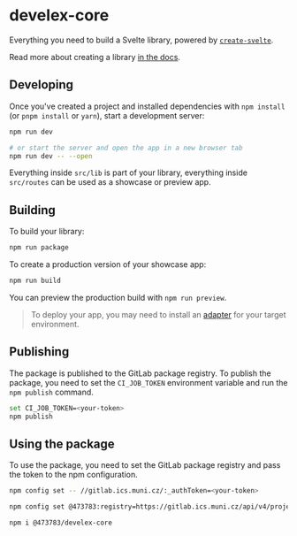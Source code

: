 # develex-core

Everything you need to build a Svelte library, powered by [`create-svelte`](https://github.com/sveltejs/kit/tree/main/packages/create-svelte).

Read more about creating a library [in the docs](https://kit.svelte.dev/docs/packaging).


## Developing

Once you've created a project and installed dependencies with `npm install` (or `pnpm install` or `yarn`), start a development server:

```bash
npm run dev

# or start the server and open the app in a new browser tab
npm run dev -- --open
```

Everything inside `src/lib` is part of your library, everything inside `src/routes` can be used as a showcase or preview app.

## Building

To build your library:

```bash
npm run package
```

To create a production version of your showcase app:

```bash
npm run build
```

You can preview the production build with `npm run preview`.

> To deploy your app, you may need to install an [adapter](https://kit.svelte.dev/docs/adapters) for your target environment.

## Publishing
The package is published to the GitLab package registry. To publish the package, you need to set the `CI_JOB_TOKEN` environment variable and run the `npm publish` command.

```bash
set CI_JOB_TOKEN=<your-token>
npm publish
```

## Using the package
To use the package, you need to set the GitLab package registry and pass the token to the npm configuration.

```bash
npm config set -- //gitlab.ics.muni.cz/:_authToken=<your-token>
```

```bash
npm config set @473783:registry=https://gitlab.ics.muni.cz/api/v4/projects/7015/packages/npm/
```

```bash
npm i @473783/develex-core
```